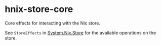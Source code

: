 hnix-store-core
=================

Core effects for interacting with the Nix store.

See `StoreEffects` in [System.Nix.Store] for the available operations
on the store.

[System.Nix.Store]: ./src/System/Nix/Store.hs
